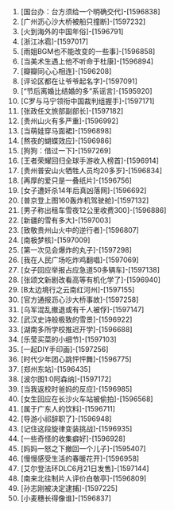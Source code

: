 
1. [国台办：台方须给一个明确交代]-[1596838]
1. [广州沥心沙大桥被船只撞断]-[1597232]
1. [火到海外的中国年俗]-[1596791]
1. [浙江冰雹]-[1597017]
1. [雨姐BGM也不能改变的一些事]-[1596858]
1. [当美术生遇上他不听命于杜康]-[1596894]
1. [瓣瓣同心心相连]-[1596208]
1. [评论区都在让爷爷起名字]-[1597091]
1. [“节后离婚比结婚的多”系谣言]-[1595920]
1. [C罗与马宁领衔中国裁判组握手]-[1597171]
1. [张政任文旅部副部长]-[1597182]
1. [贵州山火有多严重]-[1596992]
1. [当萌娃穿马面裙]-[1596898]
1. [熬夜的蝴蝶效应]-[1596986]
1. [狗狗：借过一下]-[1597269]
1. [王者荣耀回归全球手游收入榜首]-[1596914]
1. [贵州普安山火牺牲人员均20多岁]-[1596834]
1. [再厚的爱只是一叠纸片]-[1596756]
1. [女子遭奸杀14年后真凶落网]-[1596692]
1. [普京登上图160轰炸机驾驶舱]-[1597132]
1. [男子称出租车雪夜12公里收费300]-[1596886]
1. [新疆的雪有多大]-[1597003]
1. [致敬贵州山火中的逆行者]-[1596807]
1. [南极梦核]-[1597009]
1. [第一次见会爆炸的丸子]-[1597298]
1. [我在人民广场吃炸鸡翻唱]-[1597069]
1. [女子回应举报占应急道50多辆车]-[1597138]
1. [张颂文新剧改看高等有机化学了]-[1596940]
1. [B太边境行之云南红河州]-[1597155]
1. [官方通报沥心沙大桥事故]-[1597258]
1. [乌军混乱撤退或有千人被俘]-[1597147]
1. [武汉史诗般极致的雪景]-[1596922]
1. [湖南多所学校推迟开学]-[1596688]
1. [乐莹买菜的小细节]-[1597103]
1. [一起DIY手印画]-[1597256]
1. [时代少年团心跳怦怦舞]-[1596775]
1. [郑州东站]-[1596435]
1. [波尔图1:0阿森纳]-[1597172]
1. [当我返校时爸妈的反应]-[1596985]
1. [女生回应在长沙火车站被偷拍]-[1596568]
1. [属于广东人的饮料]-[1596711]
1. [导游小祁辞职了]-[1596948]
1. [记住这段旋律变装挑战]-[1596935]
1. [一些奇怪的收集癖好]-[1596928]
1. [妈妈一怒之下撤回一个儿子]-[1595407]
1. [慢慢感受生活的春暖花开]-[1596958]
1. [艾尔登法环DLC6月21日发售]-[1597144]
1. [南来北往制片人评价白敬亭]-[1596809]
1. [孙志刚被决定逮捕]-[1597225]
1. [小麦穗长得像谁]-[1596837]